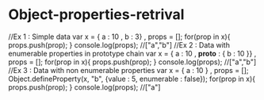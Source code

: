 # Object-properties-retrival

//Ex 1 : Simple data
var x = { a : 10 , b : 3} , props = [];
for(prop in x){
 props.push(prop);
}
console.log(props); //["a","b"]
//Ex 2 : Data with enumerable properties in prototype chain
var x = { a : 10 , __proto__ : { b : 10 }} , props = [];
for(prop in x){
 props.push(prop);
}
console.log(props); //["a","b"]
//Ex 3 : Data with non enumerable properties
var x = { a : 10 } , props = [];
Object.defineProperty(x, "b", {value : 5, enumerable : false});
for(prop in x){
 props.push(prop);
}
console.log(props); //["a"]
